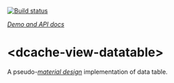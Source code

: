 [![Build status](https://travis-ci.org/dcache-elements/dcache-view-datatable.svg?branch=master)](https://travis-ci.org/dcache-elements/dcache-view-datatable)

_[Demo and API docs](https://dcache-elements.github.io/dcache-view-datatable/components/dcache-view-datatable/)_

# \<dcache-view-datatable\>

A pseudo-_[material design](https://material.io/guidelines/components/data-tables.html)_ implementation of data table.
